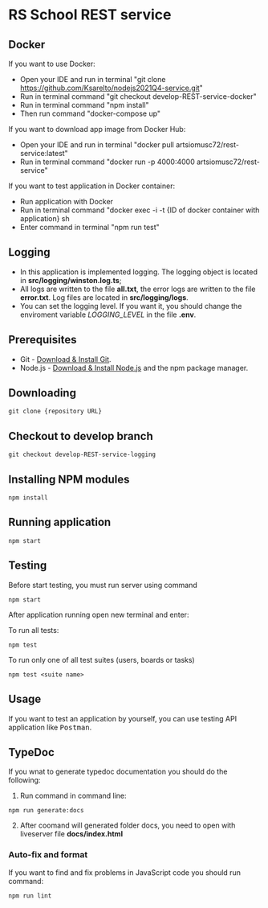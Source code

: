# RS School REST service

## Docker

If you want to use Docker:

- Open your IDE and run in terminal "git clone https://github.com/Ksarelto/nodejs2021Q4-service.git"
- Run in terminal command "git checkout develop-REST-service-docker"
- Run in terminal command "npm install"
- Then run command "docker-compose up"

If you want to download app image from Docker Hub:

- Open your IDE and run in terminal "docker pull artsiomusc72/rest-service:latest"
- Run in terminal command "docker run -p 4000:4000 artsiomusc72/rest-service"

If you want to test application in Docker container:

- Run application with Docker
- Run in terminal command "docker exec -i -t {ID of docker container with application} sh
- Enter command in terminal "npm run test"

## Logging

- In this application is implemented logging. The logging object is located in **src/logging/winston.log.ts**;
- All logs are written to the file **all.txt**, the error logs are written to the file **error.txt**. Log files are located in **src/logging/logs**.
- You can set the logging level. If you want it, you should change the enviroment variable _LOGGING_LEVEL_ in the file **.env**.

## Prerequisites

- Git - [Download & Install Git](https://git-scm.com/downloads).
- Node.js - [Download & Install Node.js](https://nodejs.org/en/download/) and the npm package manager.

## Downloading

```
git clone {repository URL}
```

## Checkout to develop branch

```
git checkout develop-REST-service-logging
```

## Installing NPM modules

```
npm install
```

## Running application

```
npm start
```

## Testing

Before start testing, you must run server using command

```
npm start
```

After application running open new terminal and enter:

To run all tests:

```
npm test
```

To run only one of all test suites (users, boards or tasks)

```
npm test <suite name>
```

## Usage

If you want to test an application by yourself, you can use testing API application like <kbd>Postman</kbd>.

## TypeDoc

If you wnat to generate typedoc documentation you should do the following:

1. Run command in command line:

```
npm run generate:docs
```

2. After coomand will generated folder docs, you need to open with liveserver file **docs/index.html**

### Auto-fix and format

If you want to find and fix problems in JavaScript code you should run command:

```
npm run lint
```
